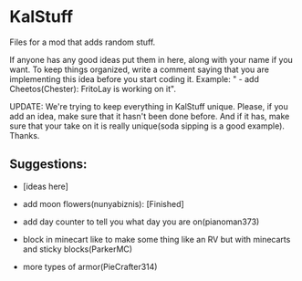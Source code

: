 # KalStuff
Files for a mod that adds random stuff.

If anyone has any good ideas put them in here, along with your name if you want. To keep things organized, write a comment saying that you are implementing this idea before you start coding it. Example: " - add Cheetos(Chester): FritoLay is working on it".

UPDATE: We're trying to keep everything in KalStuff unique. Please, if you add an idea, make sure that it hasn't been done before. And if it has, make sure that your take on it is really unique(soda sipping is a good example). Thanks.

## Suggestions:

 - [ideas here]

 - add moon flowers(nunyabiznis): [Finished]
 - add day counter to tell you what day you are on(pianoman373)
 - block in minecart like to make some thing like an RV but with minecarts and sticky blocks(ParkerMC)
 - more types of armor(PieCrafter314)
